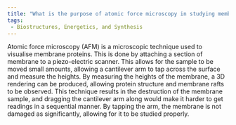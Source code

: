```yaml
---
title: "What is the purpose of atomic force microscopy in studying membrane components?"
tags:
 - Biostructures, Energetics, and Synthesis
---
```

Atomic force microscopy (AFM) is a microscopic technique used to visualise membrane proteins. This is done by attaching a section of membrane to a piezo-electric scanner. This allows for the sample to be moved small amounts, allowing a cantilever arm to tap across the surface and measure the heights. By measuring the heights of the membrane, a 3D rendering can be produced, allowing protein structure and membrane rafts to be observed. 
This technique results in the destruction of the membrane sample, and dragging the cantilever arm along would make it harder to get readings in a sequential manner. By tapping the arm, the membrane is not damaged as significantly, allowing for it to be studied properly.  
